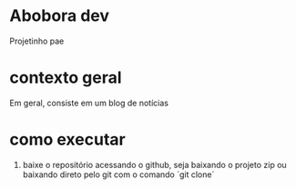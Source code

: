 # Abobora dev
Projetinho pae

# contexto geral
Em geral, consiste em um blog de notícias

# como executar
1. baixe o repositório acessando o github, seja baixando o projeto zip ou baixando direto pelo git com o comando ´git clone´ <nome do repositorio> 